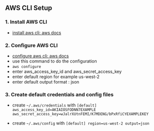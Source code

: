 ## AWS CLI Setup

### 1. Install AWS CLI
 - [install aws cli: aws docs](https://docs.aws.amazon.com/cli/latest/userguide/install-cliv2.html)

### 2. Configure AWS CLI
 - [configure aws cli: aws docs](https://docs.aws.amazon.com/cli/latest/userguide/cli-configure-quickstart.html)
 - use this command to do the configuration
 - `aws configure`
 - enter aws_access_key_id and aws_secret_access_key
 - enter default region for example us-west-2
 - enter default output format : json

### 3. Create default credentials and config files
 - create `~/.aws/credentials` with 
`[default]
aws_access_key_id=AKIAIOSFODNN7EXAMPLE
aws_secret_access_key=wJalrXUtnFEMI/K7MDENG/bPxRfiCYEXAMPLEKEY`

- create `~/.aws/config` with
`[default]
region=us-west-2
output=json`
